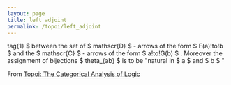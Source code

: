 ```yaml
---
layout: page
title: left adjoint
permalink: /topoi/left_adjoint
---
```

tag{1} $ between the set of $ mathscr{D} $ - arrows of the form $ F(a)!to!b $ and the $ mathscr{C} $ - arrows of the form $ a!to!G(b) $ . Moreover the assignment of bijections $ theta_{ab} $ is to be "natural in $ a $ and $ b $ "


From [Topoi: The Categorical Analysis of Logic](https://mathgloss.github.io/MathGloss/topoi.html)